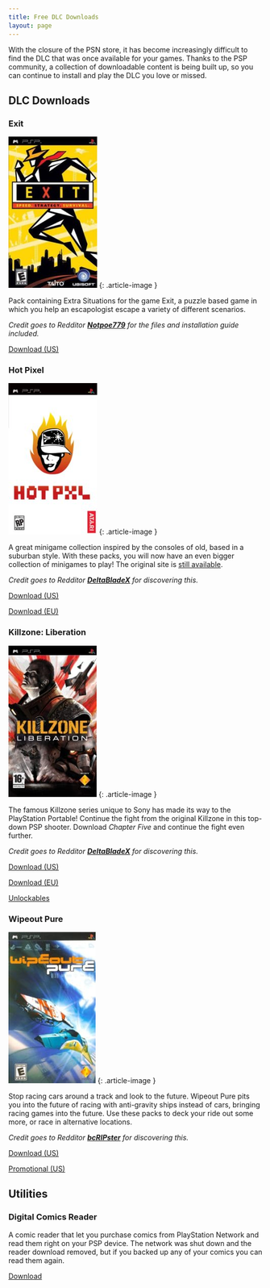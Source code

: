 ```yaml
---
title: Free DLC Downloads
layout: page
---
```


With the closure of the PSN store, it has become increasingly difficult to find the DLC that was once available for your games. Thanks to the PSP community, a collection of downloadable content is being built up, so you can continue to install and play the DLC you love or missed.

## DLC Downloads

### Exit

![Exit game cover art](/assets/img/Exit-cover-176x300.webp)
{: .article-image }

Pack containing Extra Situations for the game Exit, a puzzle based game in which you help an escapologist escape a variety of different scenarios.

_Credit goes to Redditor [**Notpoe779**](https://www.reddit.com/user/Notpoe779) for the files and installation guide included._

<div class="text-center">
	<p class="rt-button"><a href="https://drive.google.com/file/d/1gZ_XwLeYgNMk41e1iM0vVHCGMOWpU5db/view?usp=sharing">Download (US)</a></p>
</div>

### Hot Pixel

![HOT PXL game cover art](/assets/img/hotxl-176x300.webp)
{: .article-image }

A great minigame collection inspired by the consoles of old, based in a suburban style. With these packs, you will now have an even bigger collection of minigames to play! The original site is [still available](https://www.hotpxl.com/).

_Credit goes to Redditor **[DeltaBladeX](https://www.reddit.com/user/DeltaBladeX)** for discovering this._

<div class="text-center">
	<p class="rt-button"><a href="https://drive.google.com/file/d/12BYEE13Wy8G2M0dx1LQntLryV0fVoA_R/view?usp=sharing">Download (US)</a></p>
	<p class="rt-button"><a href="https://drive.google.com/file/d/1zhQYWPbF3eLySLciX9g8yegssH-HytGe/view?usp=sharing">Download (EU)</a></p>
</div>

### Killzone: Liberation

![Killzone: Liberation game cover art](/assets/img/killzone-175x300.webp)
{: .article-image }

The famous Killzone series unique to Sony has made its way to the PlayStation Portable! Continue the fight from the original Killzone in this top-down PSP shooter. Download _Chapter Five_ and continue the fight even further.

_Credit goes to Redditor **[DeltaBladeX](https://www.reddit.com/user/DeltaBladeX)** for discovering this._

<div class="text-center">
	<p class="rt-button"><a href="https://drive.google.com/file/d/1ide1CQcXYmvIsn_AwcFMNybchKQG6F6L/view?usp=sharing">Download (US)</a></p>
	<p class="rt-button"><a href="https://drive.google.com/file/d/1l7Wso_ycQDpiSXG5oiguSw6y9-6nu1cQ/view?usp=sharing">Download (EU)</a></p>
	<p class="rt-button"><a href="https://drive.google.com/file/d/1S--V1Do_1FgWPf92ObBRNll8EMBcQLd5/view?usp=sharing">Unlockables</a></p>
</div>

### Wipeout Pure

![PSP game cover for Wipeout Pure](/assets/img/44433-wipeout-pure-psp-front-cover-173x300.webp)
{: .article-image }

Stop racing cars around a track and look to the future. Wipeout Pure pits you into the future of racing with anti-gravity ships instead of cars, bringing racing games into the future. Use these packs to deck your ride out some more, or race in alternative locations.

_Credit goes to Redditor **[bcRIPster](https://www.reddit.com/r/PSP/comments/5be2a6/how_to_download_track_packs_for_wipeout_pure/d9osfm8/)** for discovering this._

<div class="text-center">
	<p class="rt-button"><a href="https://drive.google.com/file/d/1uhJnFfRH320RGI2ustUSe-yhyVogX-mY/view?usp=sharing">Download (US)</a></p>
	<p class="rt-button"><a href="https://drive.google.com/file/d/1fffUINUF-zxnnePcFOiMwTGaR66Iq5B3/view?usp=sharing">Promotional (US)</a></p>
</div>

## Utilities

### Digital Comics Reader

A comic reader that let you purchase comics from PlayStation Network and read them right on your PSP device. The network was shut down and the reader download removed, but if you backed up any of your comics you can read them again.

<div class="text-center">
	<p class="rt-button"><a href="https://drive.google.com/file/d/1uKvLkmHBrQinxEVmp14Sms-ODS9wv6gc/view?usp=sharing">Download</a></p>
</div>
